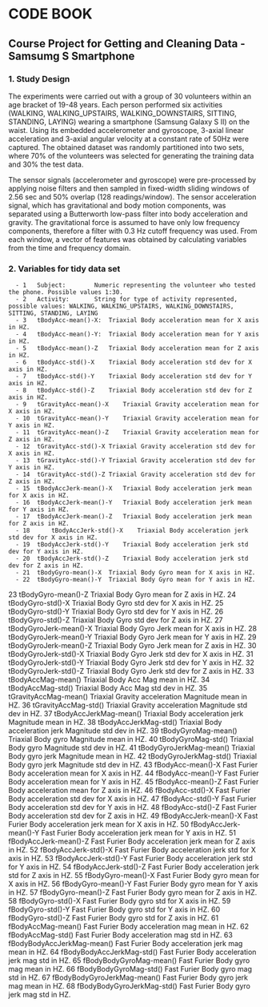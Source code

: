 # CODE BOOK
## Course Project for Getting and Cleaning Data - Samsumg S Smartphone
### 1. Study Design
The experiments were carried out with a group of 30 volunteers within an age bracket of 19-48 years. Each person performed six activities (WALKING, WALKING_UPSTAIRS, WALKING_DOWNSTAIRS, SITTING, STANDING, LAYING) wearing a smartphone (Samsung Galaxy S II) on the waist. Using its embedded accelerometer and gyroscope, 3-axial linear acceleration and 3-axial angular velocity at a constant rate of 50Hz were captured. The obtained dataset was randomly partitioned into two sets, where 70% of the volunteers was selected for generating the training data and 30% the test data. 

The sensor signals (accelerometer and gyroscope) were pre-processed by applying noise filters and then sampled in fixed-width sliding windows of 2.56 sec and 50% overlap (128 readings/window). The sensor acceleration signal, which has gravitational and body motion components, was separated using a Butterworth low-pass filter into body acceleration and gravity. The gravitational force is assumed to have only low frequency components, therefore a filter with 0.3 Hz cutoff frequency was used. From each window, a vector of features was obtained by calculating variables from the time and frequency domain.

### 2. Variables for tidy data set
      - 1	Subject:		Numeric representing the volunteer who tested the phone. Possible values 1:30.
      - 2	Activity:		String for type of activity represented, possible values: WALKING, WALKING_UPSTAIRS, WALKING_DOWNSTAIRS, SITTING, STANDING, LAYING
      - 3   tBodyAcc-mean()-X:	Triaxial Body acceleration mean for X axis in HZ.	
      - 4	tBodyAcc-mean()-Y:	Triaxial Body acceleration mean for Y axis in HZ.		
      - 5	tBodyAcc-mean()-Z	Triaxial Body acceleration mean for Z axis in HZ.	
      - 6	tBodyAcc-std()-X	Triaxial Body acceleration std dev for X axis in HZ.	
      - 7	tBodyAcc-std()-Y	Triaxial Body acceleration std dev for Y axis in HZ.	
      - 8	tBodyAcc-std()-Z	Triaxial Body acceleration std dev for Z axis in HZ.	
      - 9	tGravityAcc-mean()-X	Triaxial Gravity acceleration mean for X axis in HZ.	
      - 10	tGravityAcc-mean()-Y	Triaxial Gravity acceleration mean for Y axis in HZ.	
      - 11	tGravityAcc-mean()-Z	Triaxial Gravity acceleration mean for Z axis in HZ.	
      - 12  tGravityAcc-std()-X	Triaxial Gravity acceleration std dev for X axis in HZ.	
      - 13	tGravityAcc-std()-Y	Triaxial Gravity acceleration std dev for Y axis in HZ.	
      - 14	tGravityAcc-std()-Z	Triaxial Gravity acceleration std dev for Z axis in HZ.	
      - 15	tBodyAccJerk-mean()-X	Triaxial Body acceleration jerk mean for X axis in HZ.	
      - 16	tBodyAccJerk-mean()-Y	Triaxial Body acceleration jerk mean for Y axis in HZ.	
      - 17	tBodyAccJerk-mean()-Z	Triaxial Body acceleration jerk mean for Z axis in HZ.	
      - 18      tBodyAccJerk-std()-X	Triaxial Body acceleration jerk std dev for X axis in HZ.	   
      - 19	tBodyAccJerk-std()-Y	Triaxial Body acceleration jerk std dev for Y axis in HZ.	
      - 20	tBodyAccJerk-std()-Z	Triaxial Body acceleration jerk std dev for Z axis in HZ.
      - 21	tBodyGyro-mean()-X	Triaxial Body Gyro mean for X axis in HZ.
      - 22	tBodyGyro-mean()-Y	Triaxial Body Gyro mean for Y axis in HZ.
23	tBodyGyro-mean()-Z	Triaxial Body Gyro mean for Z axis in HZ.
24	tBodyGyro-std()-X	Triaxial Body Gyro std dev for X axis in HZ.
25	tBodyGyro-std()-Y	Triaxial Body Gyro std dev for Y axis in HZ.
26	tBodyGyro-std()-Z	Triaxial Body Gyro std dev for Z axis in HZ.
27	tBodyGyroJerk-mean()-X	Triaxial Body Gyro Jerk mean for X axis in HZ.
28	tBodyGyroJerk-mean()-Y	Triaxial Body Gyro Jerk mean for Y axis in HZ.
29	tBodyGyroJerk-mean()-Z	Triaxial Body Gyro Jerk mean for Z axis in HZ.
30	tBodyGyroJerk-std()-X	Triaxial Body Gyro Jerk std dev for X axis in HZ.
31	tBodyGyroJerk-std()-Y	Triaxial Body Gyro Jerk std dev for Y axis in HZ.
32	tBodyGyroJerk-std()-Z	Triaxial Body Gyro Jerk std dev for Z axis in HZ.
33	tBodyAccMag-mean()	Triaxial Body Acc Mag mean in HZ.
34	tBodyAccMag-std()	Triaxial Body Acc Mag std dev in HZ.
35	tGravityAccMag-mean()	Triaxial Gravity acceleration Magnitude mean in HZ.
36	tGravityAccMag-std()	Triaxial Gravity acceleration Magnitude std dev in HZ.
37	tBodyAccJerkMag-mean()	Triaxial Body acceleration jerk Magnitude mean in HZ.
38	tBodyAccJerkMag-std()	Triaxial Body acceleration jerk Magnitude std dev in HZ.
39	tBodyGyroMag-mean()	Triaxial Body gyro Magnitude mean in HZ.
40	tBodyGyroMag-std()	Triaxial Body gyro Magnitude std dev in HZ.
41	tBodyGyroJerkMag-mean()	Triaxial Body gyro jerk Magnitude mean in HZ.
42	tBodyGyroJerkMag-std()	Triaxial Body gyro jerk Magnitude std dev in HZ.
43	fBodyAcc-mean()-X	Fast Furier Body acceleration mean for X axis in HZ.
44	fBodyAcc-mean()-Y	Fast Furier Body acceleration mean for Y axis in HZ.
45	fBodyAcc-mean()-Z	Fast Furier Body acceleration mean for Z axis in HZ.
46	fBodyAcc-std()-X	Fast Furier Body acceleration std dev for X axis in HZ.
47	fBodyAcc-std()-Y	Fast Furier Body acceleration std dev for Y axis in HZ.
48	fBodyAcc-std()-Z	Fast Furier Body acceleration std dev for Z axis in HZ.
49	fBodyAccJerk-mean()-X	Fast Furier Body acceleration jerk mean for X axis in HZ.
50	fBodyAccJerk-mean()-Y	Fast Furier Body acceleration jerk mean for Y axis in HZ.
51	fBodyAccJerk-mean()-Z	Fast Furier Body acceleration jerk mean for Z axis in HZ.
52	fBodyAccJerk-std()-X	Fast Furier Body acceleration jerk std for X axis in HZ.
53	fBodyAccJerk-std()-Y	Fast Furier Body acceleration jerk std for Y axis in HZ.
54	fBodyAccJerk-std()-Z	Fast Furier Body acceleration jerk std for Z axis in HZ.
55	fBodyGyro-mean()-X	Fast Furier Body gyro mean for X axis in HZ.
56	fBodyGyro-mean()-Y	Fast Furier Body gyro mean for Y axis in HZ.
57	fBodyGyro-mean()-Z	Fast Furier Body gyro mean for Z axis in HZ.
58	fBodyGyro-std()-X	Fast Furier Body gyro std for X axis in HZ.
59	fBodyGyro-std()-Y	Fast Furier Body gyro std for Y axis in HZ.
60	fBodyGyro-std()-Z	Fast Furier Body gyro std for Z axis in HZ.
61	fBodyAccMag-mean()	Fast Furier Body acceleration mag mean in HZ.
62	fBodyAccMag-std()	Fast Furier Body acceleration mag std in HZ.
63	fBodyBodyAccJerkMag-mean()	Fast Furier Body acceleration jerk mag mean in HZ.
64	fBodyBodyAccJerkMag-std()	Fast Furier Body acceleration jerk mag std in HZ.
65	fBodyBodyGyroMag-mean()		Fast Furier Body gyro mag mean in HZ.
66	fBodyBodyGyroMag-std()		Fast Furier Body gyro mag std in HZ.
67	fBodyBodyGyroJerkMag-mean()	Fast Furier Body gyro jerk mag mean in HZ.
68	fBodyBodyGyroJerkMag-std()	Fast Furier Body gyro jerk mag std in HZ.

